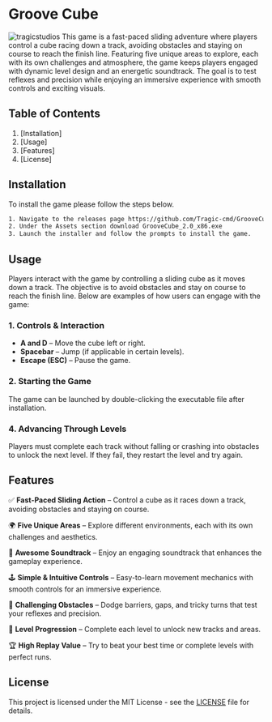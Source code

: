 # Groove Cube
![tragicstudios](https://github.com/user-attachments/assets/65ee5a80-e4ae-4e6b-adf9-bde6aea62696)
This game is a fast-paced sliding adventure where players control a cube racing down a track, avoiding obstacles and staying on course to reach the finish line. Featuring five unique areas to explore, each with its own challenges and atmosphere, the game keeps players engaged with dynamic level design and an energetic soundtrack. The goal is to test reflexes and precision while enjoying an immersive experience with smooth controls and exciting visuals.
## Table of Contents

1. [Installation]
2. [Usage]
3. [Features]
4. [License]

## Installation

To install the game please follow the steps below.

```bash
1. Navigate to the releases page https://github.com/Tragic-cmd/GrooveCube/releases/tag/GroovyInstaller
2. Under the Assets section download GrooveCube_2.0_x86.exe
3. Launch the installer and follow the prompts to install the game. 
```

## Usage

Players interact with the game by controlling a sliding cube as it moves down a track. The objective is to avoid obstacles and stay on course to reach the finish line. Below are examples of how users can engage with the game:
### **1. Controls & Interaction**

- **A and D** – Move the cube left or right.
- **Spacebar** – Jump (if applicable in certain levels).
- **Escape (ESC)** – Pause the game.
### **2. Starting the Game**

The game can be launched by double-clicking the executable file after installation.
### **4. Advancing Through Levels**

Players must complete each track without falling or crashing into obstacles to unlock the next level. If they fail, they restart the level and try again.

## Features

✅ **Fast-Paced Sliding Action** – Control a cube as it races down a track, avoiding obstacles and staying on course.

🌍 **Five Unique Areas** – Explore different environments, each with its own challenges and aesthetics.

🎵 **Awesome Soundtrack** – Enjoy an engaging soundtrack that enhances the gameplay experience.

🕹️ **Simple & Intuitive Controls** – Easy-to-learn movement mechanics with smooth controls for an immersive experience.

🎯 **Challenging Obstacles** – Dodge barriers, gaps, and tricky turns that test your reflexes and precision.

🔄 **Level Progression** – Complete each level to unlock new tracks and areas.

🏆 **High Replay Value** – Try to beat your best time or complete levels with perfect runs.

## License

This project is licensed under the MIT License - see the [LICENSE](https://www.boot.dev/lessons/LICENSE) file for details.
